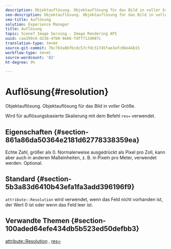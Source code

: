 ```yaml
---
description: Objektauflösung. Objektauflösung für das Bild in voller Größe.
seo-description: Objektauflösung. Objektauflösung für das Bild in voller Größe.
seo-title: Auflösung
solution: Experience Manager
title: Auflösung
topic: Scene7 Image Serving - Image Rendering API
uuid: caa199c8-d216-47b0-9eb6-fdff7124087c
translation-type: tm+mt
source-git-commit: 7bc7b3a86fbcdc57cfdc31745fae3afc06e44b15
workflow-type: tm+mt
source-wordcount: '82'
ht-degree: 9%

---
```



# Auflösung{#resolution}

Objektauflösung. Objektauflösung für das Bild in voller Größe.

Wird für auflösungsbasierte Skalierung mit dem Befehl `res=` verwendet.

## Eigenschaften {#section-861a86da50364e2181d62778338359ea}

Echte Zahl, größer als 0. Normalerweise ausgedrückt als Pixel pro Zoll, kann aber auch in anderen Maßeinheiten, z. B. in Pixeln pro Meter, verwendet werden. Optional.

## Standard {#section-5b3a83d6410b43efa1fa3add396196f9}

`attribute::Resolution` wird verwendet, wenn das Feld nicht vorhanden ist, der Wert 0 ist oder wenn das Feld leer ist.

## Verwandte Themen {#section-100aded64efe434db5b523ed50defbb3}

[attribute::Resolution](../../../../../../is-api/image-catalog/image-serving-api-ref/c-image-catalog-reference/c-attributes-reference/r-resolution.md#reference-2c066a2cc9b04b4ea0c8ae9476e853b4) ,  [res=](../../../../../../is-api/http-ref/image-serving-api-ref/c-http-protocol-reference/c-command-reference/r-res.md#reference-3d6fe416801148dea0f786f2b5169e55)
